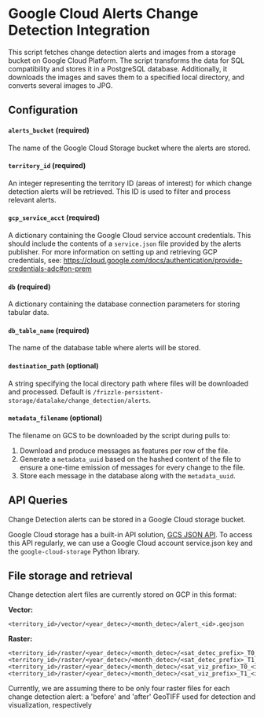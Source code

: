 # Google Cloud Alerts Change Detection Integration

This script fetches change detection alerts and images from a storage bucket on Google Cloud Platform. The script transforms the data for SQL compatibility and stores it in a PostgreSQL database. Additionally, it downloads the images and saves them to a specified local directory, and converts several images to JPG.

## Configuration

#### `alerts_bucket` (required)

The name of the Google Cloud Storage bucket where the alerts are stored.

#### `territory_id` (required)

An integer representing the territory ID (areas of interest) for which change detection alerts will be retrieved. This ID is used to filter and process relevant alerts.

#### `gcp_service_acct` (required)

A dictionary containing the Google Cloud service account credentials. This should include the contents of a `service.json` file provided by the alerts publisher. For more information on setting up and retrieving GCP credentials, see: https://cloud.google.com/docs/authentication/provide-credentials-adc#on-prem

#### `db` (required)

A dictionary containing the database connection parameters for storing tabular data.

#### `db_table_name` (required)

The name of the database table where alerts will be stored.

#### `destination_path` (optional)

A string specifying the local directory path where files will be downloaded and processed. Default is `/frizzle-persistent-storage/datalake/change_detection/alerts`.

#### `metadata_filename` (optional)

The filename on GCS to be downloaded by the script during pulls to:

1. Download and produce messages as features per row of the file.
2. Generate a `metadata_uuid` based on the hashed content of the file to ensure a one-time emission of messages for every change to the file.
3. Store each message in the database along with the `metadata_uuid`.

## API Queries

Change Detection alerts can be stored in a Google Cloud storage bucket.

Google Cloud storage has a built-in API solution, [GCS JSON API](https://cloud.google.com/storage/docs/json_api). To access this API regularly, we can use a Google Cloud account service.json key and the `google-cloud-storage` Python library.

## File storage and retrieval

Change detection alert files are currently stored on GCP in this format:

**Vector:**
```
<territory_id>/vector/<year_detec>/<month_detec>/alert_<id>.geojson
```

**Raster:**

```
<territory_id>/raster/<year_detec>/<month_detec>/<sat_detec_prefix>_T0_<id>.tif
<territory_id>/raster/<year_detec>/<month_detec>/<sat_detec_prefix>_T1_<id>.tif
<territory_id>/raster/<year_detec>/<month_detec>/<sat_viz_prefix>_T0_<id>.tif
<territory_id>/raster/<year_detec>/<month_detec>/<sat_viz_prefix>_T1_<id>.tif
```

Currently, we are assuming there to be only four raster files for each change detection alert: a 'before' and 'after' GeoTIFF used for detection and visualization, respectively